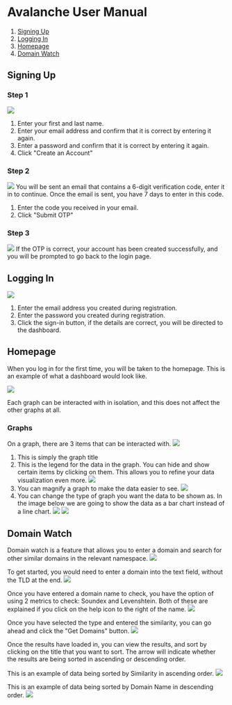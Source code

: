 # Avalanche User Manual
1. [Signing Up](#signing-up)
2. [Logging In](#logging-in)
3. [Homepage](#homepage)
4. [Domain Watch](#domain-watch)

## Signing Up
### Step 1
![](https://astonmartin.sloththe.dev/isawesome/2d55b0e8-2735-4bf2-8eb6-cc61e441f4d7.png)
1. Enter your first and last name.
2. Enter your email address and confirm that it is correct by entering it again.
3. Enter a password and confirm that it is correct by entering it again.
4. Click "Create an Account"
### Step 2
![](https://astonmartin.sloththe.dev/isawesome/ff662ead-677f-4dec-ba7a-397b502e5688.png)
You will be sent an email that contains a 6-digit verification code, enter it in to continue. Once the email is sent, you have 7 days to enter in this code.
1. Enter the code you received in your email.
2. Click "Submit OTP"
### Step 3
![](https://astonmartin.sloththe.dev/isawesome/a76bc372-903a-4755-8ff4-531b8b7210c4.png)
If the OTP is correct, your account has been created successfully, and you will be prompted to go back to the login page.

## Logging In
![](https://astonmartin.sloththe.dev/isawesome/a00f9dc5-67ca-4492-a984-809f3ad1c53e.png)
1. Enter the email address you created during registration.
2. Enter the password you created during registration.
3. Click the sign-in button, if the details are correct, you will be directed to the dashboard.

## Homepage
When you log in for the first time, you will be taken to the homepage. This is an example of what a dashboard would look like.

![](https://astonmartin.sloththe.dev/isawesome/8f40b441-fe1f-4476-9f1b-426cebada185.png)

Each graph can be interacted with in isolation, and this does not affect the other graphs at all.

### Graphs
On a graph, there are 3 items that can be interacted with.
![](https://astonmartin.sloththe.dev/isawesome/88cbbcec-3e2c-4ac5-a6a3-9d90217c5665.png)
1. This is simply the graph title
2. This is the legend for the data in the graph. You can hide and show certain items by clicking on them. This allows you to refine your data visualization even more.
   ![](https://astonmartin.sloththe.dev/isawesome/513f6e8c-4ad8-466f-a8ef-7a55d2bea2da.png)
3. You can magnify a graph to make the data easier to see.
   ![](https://astonmartin.sloththe.dev/isawesome/78fc303c-9ce0-451b-a1d7-3a03d0743dea.png)
4. You can change the type of graph you want the data to be shown as. In the image below we are going to show the data as a bar chart instead of a line chart.
   ![](https://astonmartin.sloththe.dev/isawesome/e87b0316-f114-40a4-b421-322c7461d6a0.png)
   ![](https://astonmartin.sloththe.dev/isawesome/fa26343b-2cba-4392-bd20-c05791a2066c.png)

## Domain Watch
Domain watch is a feature that allows you to enter a domain and search for other similar domains in the relevant namespace.
![](https://astonmartin.sloththe.dev/isawesome/fae78b2c-972c-44df-bdab-ad9b7586b31c.png)

To get started, you would need to enter a domain into the text field, without the TLD at the end.
![](https://astonmartin.sloththe.dev/isawesome/648cf14c-cd5e-4299-83ad-884d7b5951f9.png)

Once you have entered a domain name to check, you have the option of using 2 metrics to check: Soundex and Levenshtein. Both of these are explained if you click on the help icon to the right of the name.
![](https://astonmartin.sloththe.dev/isawesome/d2a1d670-d0d4-4b24-81c0-717cdea02f7d.png)

Once you have selected the type and entered the similarity, you can go ahead and click the "Get Domains" button.
![](https://astonmartin.sloththe.dev/isawesome/28594c26-3f4a-49dc-a389-8b57aba0599c.png)

Once the results have loaded in, you can view the results, and sort by clicking on the title that you want to sort. The arrow will indicate whether the results are being sorted in ascending or descending order.

This is an example of data being sorted by Similarity in ascending order.
![](https://astonmartin.sloththe.dev/isawesome/1dc29da3-1276-42c4-b27c-5b164a0d18f0.png)

This is an example of data being sorted by Domain Name in descending order.
![](https://astonmartin.sloththe.dev/isawesome/1c0dc8ef-5c9e-45d0-9997-f21ea431cdc1.png)

